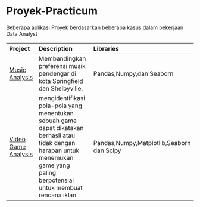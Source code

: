 # Proyek-Practicum
Beberapa aplikasi Proyek berdasarkan beberapa kasus dalam pekerjaan Data Analyst

| Project               | Description                                                                                 | Libraries                      |
|:--------------------- |:------------------------------------------------------------------------------------------- |:------------------------------ |
|[Music  Analysis](music.ipynb)|Membandingkan preferensi musik pendengar di kota Springfield dan Shelbyville.|Pandas,Numpy,dan Seaborn|
|[Video Game Analysis](game.ipynb)|mengidentifikasi pola-pola yang menentukan sebuah game dapat dikatakan berhasil atau tidak dengan harapan untuk menemukan game yang paling berpotensial untuk membuat rencana iklan|Pandas,Numpy,Matplotlib,Seaborn dan Scipy|
